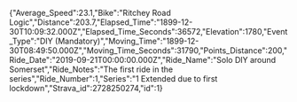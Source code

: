 {"Average_Speed":23.1,"Bike":"Ritchey Road Logic","Distance":203.7,"Elapsed_Time":"1899-12-30T10:09:32.000Z","Elapsed_Time_Seconds":36572,"Elevation":1780,"Event_Type":"DIY (Mandatory)","Moving_Time":"1899-12-30T08:49:50.000Z","Moving_Time_Seconds":31790,"Points_Distance":200,"Ride_Date":"2019-09-21T00:00:00.000Z","Ride_Name":"Solo DIY around Somerset","Ride_Notes":"The first ride in the series","Ride_Number":1,"Series":"1 Extended due to first lockdown","Strava_id":2728250274,"id":1}